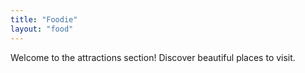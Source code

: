 ```yaml
---
title: "Foodie"
layout: "food"
---
```

Welcome to the attractions section! Discover beautiful places to visit.